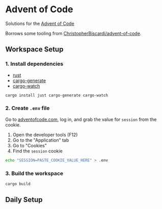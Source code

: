 # Advent of Code

Solutions for the [Advent of Code](http://adventofcode.com/)

Borrows some tooling from
[ChristopherBiscardi/advent-of-code](https://github.com/ChristopherBiscardi/advent-of-code).

## Workspace Setup

### 1. Install dependencies

- [rust](https://www.rust-lang.org/tools/install)
- [cargo-generate](https://github.com/cargo-generate/cargo-generate)
- [cargo-watch](https://github.com/watchexec/cargo-watch)

```sh
cargo install just cargo-generate cargo-watch
```

### 2. Create `.env` file

Go to [adventofcode.com](https://adventofcode.com/), log in, and grab the value
for `session` from the cookie.

1. Open the developer tools (F12)
2. Go to the "Application" tab
3. Go to "Cookies"
4. Find the `session` cookie

```sh
echo "SESSION=PASTE_COOKIE_VALUE_HERE" > .env
```

### 3. Build the workspace

```sh
cargo build
```

## Daily Setup
